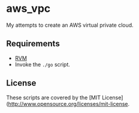 aws_vpc
=======

My attempts to create an AWS virtual private cloud.


Requirements
------------

- [RVM](https://rvm.io/)
- Invoke the `./go` script.

License
-------

These scripts are covered by the [MIT License](http://www.opensource.org/licenses/mit-license.
